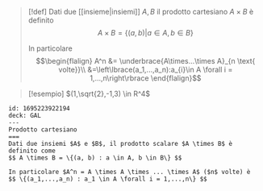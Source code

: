 
> [!def]
> Dati due [[insieme|insiemi]] $A,B$ il prodotto cartesiano $A\times B$ è definito $$A\times B = \left\lbrace(a,b) | a \in A, b \in B\right\rbrace$$
> 
> In particolare 
> $$\begin{flalign}
> A^n &= \underbrace{A\times...\times A}_{n \text{ volte}}\\
> &=\left\lbrace(a_1,...,a_n):a_{i}\in A \forall i = 1,...,n\right\rbrace
> \end{flalign}$$
> 

>[!esempio]
>$(1,\sqrt{2},-1,3) \in R^4$


```anki
id: 1695223922194
deck: GAL
---
Prodotto cartesiano
===
Dati due insiemi $A$ e $B$, il prodotto scalare $A \times B$ è definito come
$$ A \times B = \{(a, b) : a \in A, b \in B\} $$

In particolare $A^n = A \times A \times ... \times A$ ($n$ volte) è
$$ \{(a_1,...,a_n) : a_1 \in A \forall i = 1,...,n\} $$
```
